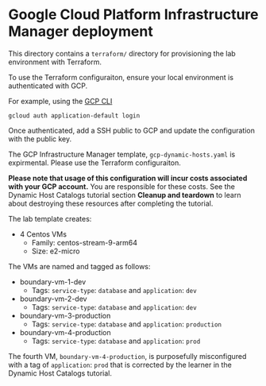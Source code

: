 # Google Cloud Platform Infrastructure Manager deployment

This directory contains a `terraform/` directory for provisioning the lab
environment with Terraform.

To use the Terraform configuraiton, ensure your local environment is
authenticated with GCP.

For example, using the [GCP CLI](https://cloud.google.com/sdk/docs/install)

`gcloud auth application-default login`

Once authenticated, add a SSH public to GCP and update the configuration with
the public key.

The GCP Infrastructure Manager template, `gcp-dynamic-hosts.yaml` is
expirmental. Please use the Terraform configuraiton.

**Please note that usage of this configuration will incur costs associated with your GCP account.** You are responsible for these costs. See the Dynamic Host Catalogs tutorial section **Cleanup and teardown** to learn about destroying these resources after completing the tutorial.

The lab template creates:

- 4 Centos VMs
  - Family: centos-stream-9-arm64
  - Size: e2-micro

The VMs are named and tagged as follows:

- boundary-vm-1-dev
    - Tags: `service-type`: `database` and `application`: `dev`
- boundary-vm-2-dev
    - Tags: `service-type`: `database` and `application`: `dev`
- boundary-vm-3-production
    - Tags: `service-type`: `database` and `application`: `production`
- boundary-vm-4-production
    - Tags: `service-type`: `database` and `application`: `prod`

The fourth VM, `boundary-vm-4-production`, is purposefully misconfigured with a tag of `application`: `prod` that is corrected by the learner in the Dynamic Host Catalogs tutorial.